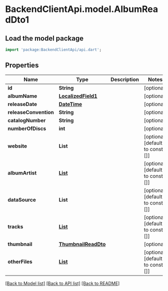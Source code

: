 # BackendClientApi.model.AlbumReadDto1

## Load the model package
```dart
import 'package:BackendClientApi/api.dart';
```

## Properties
Name | Type | Description | Notes
------------ | ------------- | ------------- | -------------
**id** | **String** |  | [optional] 
**albumName** | [**LocalizedField1**](LocalizedField1.md) |  | [optional] 
**releaseDate** | [**DateTime**](DateTime.md) |  | [optional] 
**releaseConvention** | **String** |  | [optional] 
**catalogNumber** | **String** |  | [optional] 
**numberOfDiscs** | **int** |  | [optional] 
**website** | **List<String>** |  | [optional] [default to const []]
**albumArtist** | [**List<CircleReadDto1>**](CircleReadDto1.md) |  | [optional] [default to const []]
**dataSource** | **List<String>** |  | [optional] [default to const []]
**tracks** | [**List<TrackReadDto1>**](TrackReadDto1.md) |  | [optional] [default to const []]
**thumbnail** | [**ThumbnailReadDto**](ThumbnailReadDto.md) |  | [optional] 
**otherFiles** | [**List<AssetReadDto>**](AssetReadDto.md) |  | [optional] [default to const []]

[[Back to Model list]](../README.md#documentation-for-models) [[Back to API list]](../README.md#documentation-for-api-endpoints) [[Back to README]](../README.md)


